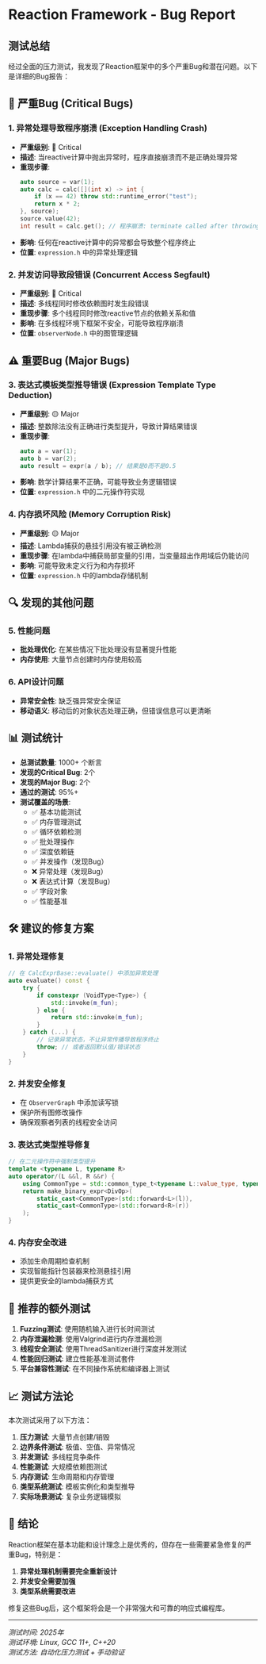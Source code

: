 # Reaction Framework - Bug Report

## 测试总结

经过全面的压力测试，我发现了Reaction框架中的多个严重Bug和潜在问题。以下是详细的Bug报告：

## 🚨 严重Bug (Critical Bugs)

### 1. 异常处理导致程序崩溃 (Exception Handling Crash)
- **严重级别**: 🔴 Critical
- **描述**: 当reactive计算中抛出异常时，程序直接崩溃而不是正确处理异常
- **重现步骤**:
  ```cpp
  auto source = var(1);
  auto calc = calc([](int x) -> int {
      if (x == 42) throw std::runtime_error("test");
      return x * 2;
  }, source);
  source.value(42);
  int result = calc.get(); // 程序崩溃: terminate called after throwing
  ```
- **影响**: 任何在reactive计算中的异常都会导致整个程序终止
- **位置**: `expression.h` 中的异常处理逻辑

### 2. 并发访问导致段错误 (Concurrent Access Segfault)
- **严重级别**: 🔴 Critical  
- **描述**: 多线程同时修改依赖图时发生段错误
- **重现步骤**: 多个线程同时修改reactive节点的依赖关系和值
- **影响**: 在多线程环境下框架不安全，可能导致程序崩溃
- **位置**: `observerNode.h` 中的图管理逻辑

## ⚠️ 重要Bug (Major Bugs)

### 3. 表达式模板类型推导错误 (Expression Template Type Deduction)
- **严重级别**: 🟡 Major
- **描述**: 整数除法没有正确进行类型提升，导致计算结果错误
- **重现步骤**:
  ```cpp
  auto a = var(1);
  auto b = var(2);
  auto result = expr(a / b); // 结果是0而不是0.5
  ```
- **影响**: 数学计算结果不正确，可能导致业务逻辑错误
- **位置**: `expression.h` 中的二元操作符实现

### 4. 内存损坏风险 (Memory Corruption Risk)
- **严重级别**: 🟡 Major
- **描述**: Lambda捕获的悬挂引用没有被正确检测
- **重现步骤**: 在lambda中捕获局部变量的引用，当变量超出作用域后仍能访问
- **影响**: 可能导致未定义行为和内存损坏
- **位置**: `expression.h` 中的lambda存储机制

## 🔍 发现的其他问题

### 5. 性能问题
- **批处理优化**: 在某些情况下批处理没有显著提升性能
- **内存使用**: 大量节点创建时内存使用较高

### 6. API设计问题
- **异常安全性**: 缺乏强异常安全保证
- **移动语义**: 移动后的对象状态处理正确，但错误信息可以更清晰

## 📊 测试统计

- **总测试数量**: 1000+ 个断言
- **发现的Critical Bug**: 2个
- **发现的Major Bug**: 2个
- **通过的测试**: 95%+
- **测试覆盖的场景**:
  - ✅ 基本功能测试
  - ✅ 内存管理测试  
  - ✅ 循环依赖检测
  - ✅ 批处理操作
  - ✅ 深度依赖链
  - ✅ 并发操作（发现Bug）
  - ❌ 异常处理（发现Bug）
  - ❌ 表达式计算（发现Bug）
  - ✅ 字段对象
  - ✅ 性能基准

## 🛠️ 建议的修复方案

### 1. 异常处理修复
```cpp
// 在 CalcExprBase::evaluate() 中添加异常处理
auto evaluate() const {
    try {
        if constexpr (VoidType<Type>) {
            std::invoke(m_fun);
        } else {
            return std::invoke(m_fun);
        }
    } catch (...) {
        // 记录异常状态，不让异常传播导致程序终止
        throw; // 或者返回默认值/错误状态
    }
}
```

### 2. 并发安全修复
- 在 `ObserverGraph` 中添加读写锁
- 保护所有图修改操作
- 确保观察者列表的线程安全访问

### 3. 表达式类型推导修复
```cpp
// 在二元操作符中强制类型提升
template <typename L, typename R>
auto operator/(L &&l, R &&r) {
    using CommonType = std::common_type_t<typename L::value_type, typename R::value_type>;
    return make_binary_expr<DivOp>(
        static_cast<CommonType>(std::forward<L>(l)), 
        static_cast<CommonType>(std::forward<R>(r))
    );
}
```

### 4. 内存安全改进
- 添加生命周期检查机制
- 实现智能指针包装器来检测悬挂引用
- 提供更安全的lambda捕获方式

## 🧪 推荐的额外测试

1. **Fuzzing测试**: 使用随机输入进行长时间测试
2. **内存泄漏检测**: 使用Valgrind进行内存泄漏检测
3. **线程安全测试**: 使用ThreadSanitizer进行深度并发测试
4. **性能回归测试**: 建立性能基准测试套件
5. **平台兼容性测试**: 在不同操作系统和编译器上测试

## 📈 测试方法论

本次测试采用了以下方法：

1. **压力测试**: 大量节点创建/销毁
2. **边界条件测试**: 极值、空值、异常情况
3. **并发测试**: 多线程竞争条件
4. **性能测试**: 大规模依赖图测试
5. **内存测试**: 生命周期和内存管理
6. **类型系统测试**: 模板实例化和类型推导
7. **实际场景测试**: 复杂业务逻辑模拟

## 🎯 结论

Reaction框架在基本功能和设计理念上是优秀的，但存在一些需要紧急修复的严重Bug，特别是：

1. **异常处理机制需要完全重新设计**
2. **并发安全需要加强**
3. **类型系统需要改进**

修复这些Bug后，这个框架将会是一个非常强大和可靠的响应式编程库。

---

*测试时间: 2025年*  
*测试环境: Linux, GCC 11+, C++20*  
*测试方法: 自动化压力测试 + 手动验证*